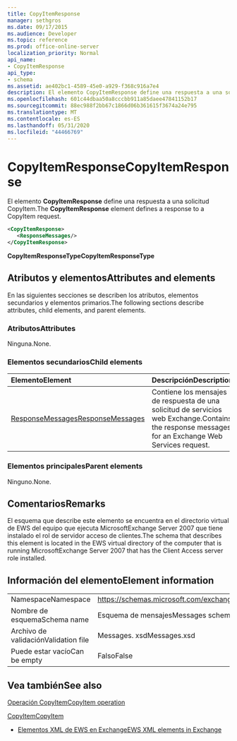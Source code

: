 ```yaml
---
title: CopyItemResponse
manager: sethgros
ms.date: 09/17/2015
ms.audience: Developer
ms.topic: reference
ms.prod: office-online-server
localization_priority: Normal
api_name:
- CopyItemResponse
api_type:
- schema
ms.assetid: ae402bc1-4589-45e0-a929-f368c916a7e4
description: El elemento CopyItemResponse define una respuesta a una solicitud CopyItem.
ms.openlocfilehash: 601c44dbaa50a8cccbb911a85daee47841152b17
ms.sourcegitcommit: 88ec988f2bb67c1866d06b361615f3674a24e795
ms.translationtype: MT
ms.contentlocale: es-ES
ms.lasthandoff: 05/31/2020
ms.locfileid: "44466769"
---
```

# <a name="copyitemresponse"></a><span data-ttu-id="88631-103">CopyItemResponse</span><span class="sxs-lookup"><span data-stu-id="88631-103">CopyItemResponse</span></span>

<span data-ttu-id="88631-104">El elemento **CopyItemResponse** define una respuesta a una solicitud CopyItem.</span><span class="sxs-lookup"><span data-stu-id="88631-104">The **CopyItemResponse** element defines a response to a CopyItem request.</span></span> 
  
```xml
<CopyItemResponse>
   <ResponseMessages/>
</CopyItemResponse>
```

 <span data-ttu-id="88631-105">**CopyItemResponseType**</span><span class="sxs-lookup"><span data-stu-id="88631-105">**CopyItemResponseType**</span></span>
## <a name="attributes-and-elements"></a><span data-ttu-id="88631-106">Atributos y elementos</span><span class="sxs-lookup"><span data-stu-id="88631-106">Attributes and elements</span></span>

<span data-ttu-id="88631-107">En las siguientes secciones se describen los atributos, elementos secundarios y elementos primarios.</span><span class="sxs-lookup"><span data-stu-id="88631-107">The following sections describe attributes, child elements, and parent elements.</span></span>
  
### <a name="attributes"></a><span data-ttu-id="88631-108">Atributos</span><span class="sxs-lookup"><span data-stu-id="88631-108">Attributes</span></span>

<span data-ttu-id="88631-109">Ninguna.</span><span class="sxs-lookup"><span data-stu-id="88631-109">None.</span></span>
  
### <a name="child-elements"></a><span data-ttu-id="88631-110">Elementos secundarios</span><span class="sxs-lookup"><span data-stu-id="88631-110">Child elements</span></span>

|<span data-ttu-id="88631-111">**Elemento**</span><span class="sxs-lookup"><span data-stu-id="88631-111">**Element**</span></span>|<span data-ttu-id="88631-112">**Descripción**</span><span class="sxs-lookup"><span data-stu-id="88631-112">**Description**</span></span>|
|:-----|:-----|
|[<span data-ttu-id="88631-113">ResponseMessages</span><span class="sxs-lookup"><span data-stu-id="88631-113">ResponseMessages</span></span>](responsemessages.md) <br/> |<span data-ttu-id="88631-114">Contiene los mensajes de respuesta de una solicitud de servicios web Exchange.</span><span class="sxs-lookup"><span data-stu-id="88631-114">Contains the response messages for an Exchange Web Services request.</span></span>  <br/> |
   
### <a name="parent-elements"></a><span data-ttu-id="88631-115">Elementos principales</span><span class="sxs-lookup"><span data-stu-id="88631-115">Parent elements</span></span>

<span data-ttu-id="88631-116">Ninguno.</span><span class="sxs-lookup"><span data-stu-id="88631-116">None.</span></span>
  
## <a name="remarks"></a><span data-ttu-id="88631-117">Comentarios</span><span class="sxs-lookup"><span data-stu-id="88631-117">Remarks</span></span>

<span data-ttu-id="88631-118">El esquema que describe este elemento se encuentra en el directorio virtual de EWS del equipo que ejecuta MicrosoftExchange Server 2007 que tiene instalado el rol de servidor acceso de clientes.</span><span class="sxs-lookup"><span data-stu-id="88631-118">The schema that describes this element is located in the EWS virtual directory of the computer that is running MicrosoftExchange Server 2007 that has the Client Access server role installed.</span></span>
  
## <a name="element-information"></a><span data-ttu-id="88631-119">Información del elemento</span><span class="sxs-lookup"><span data-stu-id="88631-119">Element information</span></span>

|||
|:-----|:-----|
|<span data-ttu-id="88631-120">Namespace</span><span class="sxs-lookup"><span data-stu-id="88631-120">Namespace</span></span>  <br/> |https://schemas.microsoft.com/exchange/services/2006/messages  <br/> |
|<span data-ttu-id="88631-121">Nombre de esquema</span><span class="sxs-lookup"><span data-stu-id="88631-121">Schema name</span></span>  <br/> |<span data-ttu-id="88631-122">Esquema de mensajes</span><span class="sxs-lookup"><span data-stu-id="88631-122">Messages schema</span></span>  <br/> |
|<span data-ttu-id="88631-123">Archivo de validación</span><span class="sxs-lookup"><span data-stu-id="88631-123">Validation file</span></span>  <br/> |<span data-ttu-id="88631-124">Messages. xsd</span><span class="sxs-lookup"><span data-stu-id="88631-124">Messages.xsd</span></span>  <br/> |
|<span data-ttu-id="88631-125">Puede estar vacío</span><span class="sxs-lookup"><span data-stu-id="88631-125">Can be empty</span></span>  <br/> |<span data-ttu-id="88631-126">Falso</span><span class="sxs-lookup"><span data-stu-id="88631-126">False</span></span>  <br/> |
   
## <a name="see-also"></a><span data-ttu-id="88631-127">Vea también</span><span class="sxs-lookup"><span data-stu-id="88631-127">See also</span></span>



[<span data-ttu-id="88631-128">Operación CopyItem</span><span class="sxs-lookup"><span data-stu-id="88631-128">CopyItem operation</span></span>](copyitem-operation.md)
  
[<span data-ttu-id="88631-129">CopyItem</span><span class="sxs-lookup"><span data-stu-id="88631-129">CopyItem</span></span>](copyitem.md)


- [<span data-ttu-id="88631-130">Elementos XML de EWS en Exchange</span><span class="sxs-lookup"><span data-stu-id="88631-130">EWS XML elements in Exchange</span></span>](ews-xml-elements-in-exchange.md)


